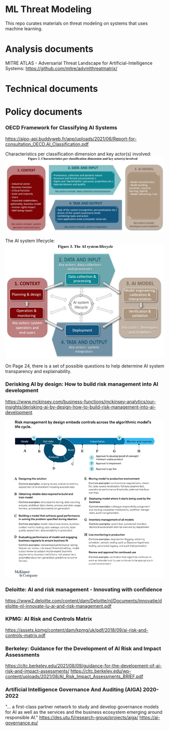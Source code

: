 # ML Threat Modeling
This repo curates materials on threat modeling on systems that uses machine learning.

# Analysis documents
MITRE ATLAS - Adversarial Threat Landscape for Artificial-Intelligence Systems: https://github.com/mitre/advmlthreatmatrix/

# Technical documents

# Policy documents
### OECD Framework for Classifying AI Systems
https://aipo-api.buddyweb.fr/app/uploads/2021/06/Report-for-consultation_OECD.AI_Classification.pdf

Characteristics per classification dimension and key actor(s) involved:
![Characteristics per classification dimension and key actor(s) involved](/figures/actors.jpg)

The AI system lifecycle:
![The AI system lifecycle](/figures/lifecycle.jpg)

On Page 24, there is a set of possible questions to help determine AI system transparency and explainability.

### Derisking AI by design: How to build risk management into AI development
https://www.mckinsey.com/business-functions/mckinsey-analytics/our-insights/derisking-ai-by-design-how-to-build-risk-management-into-ai-development

![Derisking AI by design: How to build risk management into AI development](/figures/mackinsey.jpg)

### Deloitte: AI and risk management - Innovating with confidence
https://www2.deloitte.com/content/dam/Deloitte/nl/Documents/innovatie/deloitte-nl-innovate-lu-ai-and-risk-management.pdf

### KPMG: AI Risk and Controls Matrix
https://assets.kpmg/content/dam/kpmg/uk/pdf/2018/09/ai-risk-and-controls-matrix.pdf

### Berkeley: Guidance for the Development of AI Risk and Impact Assessments
https://cltc.berkeley.edu/2021/08/09/guidance-for-the-development-of-ai-risk-and-impact-assessments/
https://cltc.berkeley.edu/wp-content/uploads/2021/08/AI_Risk_Impact_Assessments_BRIEF.pdf

### Artificial Intelligence Governance And Auditing (AIGA) 2020-2022
"... a first-class partner network to study and develop governance models for AI as well as the services and the business ecosystem emerging around responsible AI."
https://des.utu.fi/research-group/projects/aiga/
https://ai-governance.eu/
